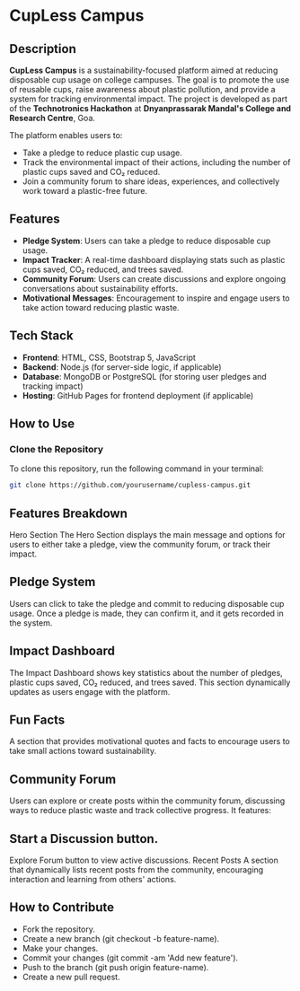 # CupLess Campus

## Description
**CupLess Campus** is a sustainability-focused platform aimed at reducing disposable cup usage on college campuses. The goal is to promote the use of reusable cups, raise awareness about plastic pollution, and provide a system for tracking environmental impact. The project is developed as part of the **Technotronics Hackathon** at **Dnyanprassarak Mandal's College and Research Centre**, Goa.

The platform enables users to:
- Take a pledge to reduce plastic cup usage.
- Track the environmental impact of their actions, including the number of plastic cups saved and CO₂ reduced.
- Join a community forum to share ideas, experiences, and collectively work toward a plastic-free future.

## Features

- **Pledge System**: Users can take a pledge to reduce disposable cup usage.
- **Impact Tracker**: A real-time dashboard displaying stats such as plastic cups saved, CO₂ reduced, and trees saved.
- **Community Forum**: Users can create discussions and explore ongoing conversations about sustainability efforts.
- **Motivational Messages**: Encouragement to inspire and engage users to take action toward reducing plastic waste.
  
## Tech Stack

- **Frontend**: HTML, CSS, Bootstrap 5, JavaScript
- **Backend**: Node.js (for server-side logic, if applicable)
- **Database**: MongoDB or PostgreSQL (for storing user pledges and tracking impact)
- **Hosting**: GitHub Pages for frontend deployment (if applicable)

## How to Use

### Clone the Repository

To clone this repository, run the following command in your terminal:

```bash
git clone https://github.com/yourusername/cupless-campus.git
```

## Features Breakdown
Hero Section
The Hero Section displays the main message and options for users to either take a pledge, view the community forum, or track their impact.

## Pledge System
Users can click to take the pledge and commit to reducing disposable cup usage. Once a pledge is made, they can confirm it, and it gets recorded in the system.

## Impact Dashboard
The Impact Dashboard shows key statistics about the number of pledges, plastic cups saved, CO₂ reduced, and trees saved. This section dynamically updates as users engage with the platform.

## Fun Facts
A section that provides motivational quotes and facts to encourage users to take small actions toward sustainability.

## Community Forum
Users can explore or create posts within the community forum, discussing ways to reduce plastic waste and track collective progress. It features:

## Start a Discussion button.
Explore Forum button to view active discussions.
Recent Posts
A section that dynamically lists recent posts from the community, encouraging interaction and learning from others' actions.

## How to Contribute
- Fork the repository.
- Create a new branch (git checkout -b feature-name).
- Make your changes.
- Commit your changes (git commit -am 'Add new feature').
- Push to the branch (git push origin feature-name).
- Create a new pull request.
